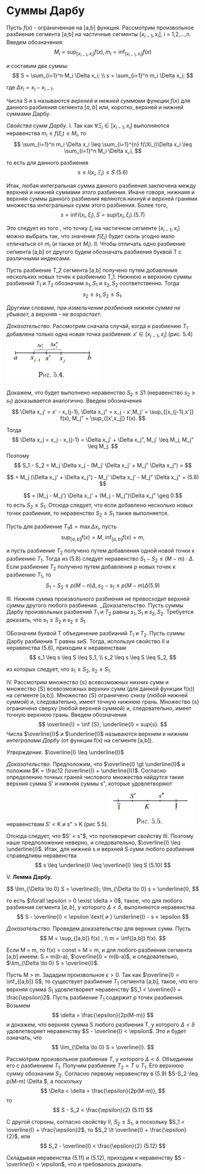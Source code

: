 # Суммы Дарбу

Пусть $f(x)$ - ограниченная на [a,b] функция. Рассмотрим произвольное разбиение сегмента [a,b] на частичные сегменты $[x_{i-1},x_i]$, i = 1,2,...,n. Введем обозначения:
$$
    M_i = \sup_{[x_{i-1},x_i]} f(x), m_i = \inf_{[x_{i-1},x_i]} f(x)
$$

и составим две суммы:
$$
    S = \sum_{i=1}^n M_i \Delta x_i; \\ 
    s = \sum_{i=1}^n m_i \Delta x_i;
$$

где $\Delta x_i = x_i - x_{i-1}$.

Числа S и s называются _верхней_ и _нижней суммами_ функции $f(x)$ для данного разбиения сегмента $[a,b]$ или, коротко, верхней и нижней суммами Дарбу.

_Свойства сумм Дарбу_.
I. Так как $\forall \Xi_i \in [x_{i-1},x_i]$ выполняются неравенства $m_i \leq f(\xi_i) \leq M_i$, то
$$
    \sum_{i=1}^n m_i \Delta x_i \leq \sum_{i=1}^{n} f(\Xi_i)\Delta x_i \leq \sum_{i=1}^n M_i \Delta x_i,
$$

то есть для данного разбиения
$$
    s \leq I(x_i,\Xi_i) \leq S.(5.6)
$$

Итак, любая интегральная сумма данного разбиения заключена между верхней и нижней суммами этого разбиения. Иначе говоря, нижнаяя и верхняя суммы данного разбиения являются нихнуй и верхней гранями множества интегральных сумм этого разбиения. Более того,
$$
    s = \inf{I(x_i,\xi_i)} , S = sup { I(x_i,\xi_i)}. (5.7)
$$

Это следует из того , что точку $\xi_i$ на частичном сегменте $[x_{i-1},x_i]$ можно выбрать так, что значение $f(\xi_i)$ будет сколь угодно мало отличаться от $m_i$ (и также от $M_i$).
II. Чтобы отличать одно разбиение сегмента [a,b] от другого будем обозначать разбиения буквой T с различными индексами.

Пусть разбиение T_2 сегмента [a,b] получено путем добавления нескольких новых точек к разбиению T_1. Нижнюю и верхнюю суммы разбиений $T_1$ и $T_2$ обозначим $s_1,S_1$ и $s_2, S_2$ соответственно. Тогда
$$
    s_2 \geq s_1 , S_2 \leq S_1.
$$

Другими словами, при _измельчении разбиения нижняя сумма не убывает,_ а верхняя - _не возрастает_.

_Доказательство_. Рассмотрим сначала случай, когда к разбиению $T_1$ добавлена только одна новая точка разбиения: $x' \in [x_{j-1},x_j]$ (рис. 5.4)
![](../Картинки/Рис%205.4.png)

Докажем, что будет выполнено неравенство $S_2 \leq S1$ (неравенство $s_2 \geq s_1$) доказывается аналогично. Введем обозначения
$$
    \Delta x_j' = x' - x_{j-1}, \Delta x_j" = x_j - x',M_j' = \sup_{[x_{j-1},x']} f(x), M_j" = \sup_{[x',x_j]} f(x).
$$

Тогда
$$
    \Delta x_j = x_j - x_{j-1} = \Delta x_j' + \Delta x_j", M_j' \leq M_j, M_j" \leq M_j.
$$
Поэтому
$$
    S_1 - S_2 = M_j \Delta x_j - (M_j' \Delta x_j' + M_j" \Delta x_j") = 
$$

$$
    = M_j (\Delta x_j' + \Delta x_j") - M_j' \Delta x_j' - M_j" \Delta x_j" =  (5.8)
$$

$$
     = (M_j - M_j') \Delta x_j' + (M_j - M_j")\Delta x_j" \geq 0
$$
то есть $S_2 \leq S_1$. Отсюда следует, что если добавлено несколько новых точек разбиения, то неравенство $S_2 \leq S_1$ также выполняется.

Пусть для разбиение $T_1 \Delta = \max{\Delta x_i}$, пусть 
$$
    \sup_{[a,b]} f(x) = M, \ \inf_{[a,b]} f(x) = m,
$$

и пусть разбиение $T_2$ получено путем добавления одной новой точки к разбиению $T_1$. Тогда из (5.8) следует неравенство $S_1 - S_2 \leq (M-m) \cdot \Delta$. Если разбиение $T_2$ получено путем добавления p новых точек к разбиению $T_1$, то 
$$
    S_1 - S_2 \leq p (M-n) \Delta, s_2 - s_1 \leq p(M-m) \Delta (5.9)
$$

III. Нижняя сумма произвольного разбиения не превосходит верхней суммы другого любого разбиения.
_Доказательство. Пусть суммы Дарбу произвольных разбиений $T_1$ и $T_2$ равны $s_1, S_1$ и $s_2, S_2$. Требуется доказать, что $s_1 \leq S_2$ и $s_2 \leq S_1$.

ОБозначим буквой T объединение разбианий $T_1$ и $T_2$. Пусть суммы Дарбу разбиения T равны $s и S$. Тогда, используя свойство II и неравенства (5.6), приходим к неравенствам
$$
    s_1 \leq s \leq S \leq S_1, \\ 
    s_2 \leq s \leq S \leq S_2,
$$

из которых следует, что $s_1 \leq S_2$, $s_2 \leq S_1$.

IV. Рассмотрим множество {s} всевозможных нихних сумм и множество {S} всевозможных верхних сумм (для данной функции f(x)) на сегменте [a,b]). Множество {S} ограничено снизу (любой нижней суммой) и, следовательно, имеет точную нижнюю грань. Множество {s} ограничено сверху (любой верхней суммой) и, следовательно, имеет точную верхнюю грань. Введем обозначения
$$
    \overline{I} = \inf {S}, \underline{I} = sup{s}.
$$
Числа $\overline{I}$ и $\underline{I}$ называются верхним и нижним _интегралами Дарбу_ (от функции f(x) на сегменте [a,b]).

_Утверждение_. $\overline{I} \leq \underline{I}$

_Доказательство_. Предположим, что $\overline{I} \gt \underline{I}$ и положим $K = \frac12 (\overline{I} + \underline{I})$. Согласно определению точных граней числового множества найдутся такие верхния сумма S' и нижняя суммы s", которые удовлетворяют неравенствам S' < K и s" > K (рис 5.5).
![](../Картинки/Рис%205.5.png)

Отсюда следует, что $S' < s"$, что противоречит свойству III. Поэтому наше предположение неверно, и следовательно, $\overline{I} \leq \underline{I}$.
Итак, для нижней s и верхней S сумм любого разбиения справедливы неравенства
$$
    s \leq \underline{I} \leq \overline{I} \leq S (5.10)
$$

V. **Лемма Дарбу.**

$$
    \lim_{\Delta \to 0} S = \overline{I}; \lim_{\Delta \to 0} s = \underline{I},
$$

то есть $\forall \epsilon > 0 \exist \delta > 0$, такое, что для любого разбиения сегмента $[a,b]$, у которого $\Delta < \delta$, выполняются неравенства
$$
    S - \overline{I} < \epsilon \text{ и } \underline{I} - s < \epsilon
$$

_Доказательство_. Проведем доказательство для верхних сумм.
Пусть
$$
    M = \sup_{[a,b]} f(x) , \\ 
    m = \inf{[a,b]} f(x).
$$

Если M = m, то f(x) = const = M = m, и для любого разбиения сегмента [a,b] имеем: S = m(b-a), $\overline{I} = m(b-a)$, и следовательно, $\lim_{\Delta \to 0} S = \overline{I}$.

Пусть M > m. Зададим произвольное $\epsilon >0$. Так как $\overline{I} = \inf_{[a,b]} S$, то существует разбиение $T_1$ сегмента [a,b], такое, что его верхняя сумма $S_1$ удовлетворяет неравенству $S_1 < \overline{I} + \frac{\epsilon}2$.
Пусть разбиение $T_1$ содержит p точек разбиения. Возьмем 
$$
    \delta = \frac{\epsilon}{2p(M-m)}
$$
и докажем, что верхняя сумма S любого разбиения T, у которого $\Delta < \delta$ удовлетворяет неравенству $S - \overline{I} < \epsilon$. Это и будет означать, что 
$$
    \lim_{\Delta \to 0} S = \overline{I}.
$$

Рассмотрим произвольное разбиение $T$, у которого $\Delta < \delta$. Объединим его с разбиением $T_1$. Получим разбиение $T_2 = T \cup T_1$. Его верхнюю сумму обозначим $S_2$. Согласно первому неравенству в (5.9) $S-S_2 \leq p(M-m) \Delta $, а поскольку 
$$
    \Delta < \delta = \frac{\epsilon}{2p(M-m)}, 
$$
то
$$
    S - S_2 < \frac{\epsilon}{2} (5.11)
$$

С другой стороны, согласно свойству II, $S_2 \leq S_1$, а поскольку $S_1 < \overline{I} + \frac{\epsilon}2$, то $S_2 \lt \overline{I} + \frac{\epsilon}{2}$, или 
$$
    S_2 - \overline{I} < \frac{\epsilon}{2} (5.12)
$$

Складывая неравенства (5.11) и (5.12), приходим к неравенству $S - \overline{I} < \epsilon$, что и требовалось доказать.